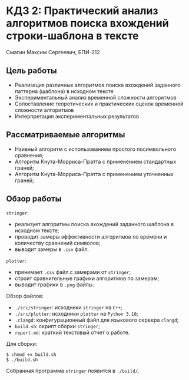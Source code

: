 # КДЗ 2: Практический анализ алгоритмов поиска вхождений строки-шаблона в тексте

Смагин Максим Сергеевич, БПИ-212

## Цель работы
- Реализация различных алгоритмов поиска вхождений заданного паттерна (шаблона) в исходном тексте
- Экспериментальный анализ временной сложности алгоритмов
- Сопоставление теоретических и практических оценок временной сложности алгоритмов
- Интерпретация экспериментальных результатов

## Рассматриваемые алгоритмы
- Наивный алгоритм с использованием простого посимвольного сравнения;
- Алгоритм Кнута-Морриса-Пратта с применением стандартных граней;
- Алгоритм Кнута-Морриса-Пратта с применением уточненных граней;

## Обзор работы

`stringer`:
- реализует алгоритмы поиска вхождений заданного шаблона в исходном тексте;
- проводит замеры эффективности алгоритмов по времени и количеству сравнений символов;
- выводит замеры в `.csv` файл.

`plotter`:
- принимает `.csv` файл с замерами от `stringer`;
- строит сравнительные графики алгоритмов по замерам;
- выводит графики в `.png` файлы.

Обзор файлов:
- `./src/stringer`: исходники `stringer` на `C++`;
- `./src/plotter`: исходники `plotter` на `Python 3.10`;
- `.clangd`: конфигурационный файл для языкового сервера `clangd`;
- `build.sh`: скрипт сборки `stringer`;
- `report.md`: краткий текстовый отчет о работе.

Для сборки:

    $ chmod +x build.sh
    $ ./build.sh

Собранная программа `stringer` появится в `./build/`.
